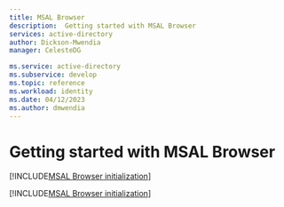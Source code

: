 ```yaml
---
title: MSAL Browser
description:  Getting started with MSAL Browser
services: active-directory
author: Dickson-Mwendia
manager: CelesteDG

ms.service: active-directory
ms.subservice: develop
ms.topic: reference
ms.workload: identity
ms.date: 04/12/2023
ms.author: dmwendia
---
```



# Getting started with MSAL Browser


<!---

[!INCLUDE[MSAL React getting started](~/msal-react/docs/getting-started.md)]

-->


[!INCLUDE[MSAL Browser initialization](/lib/msal-browser/docs/includes/initialization.md)]


[!INCLUDE[MSAL Browser initialization](/lib/msal-browser/docs/includes/initialization.md)]

